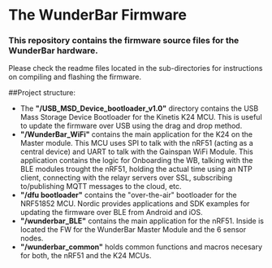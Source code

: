 # The WunderBar Firmware

### This repository contains the firmware source files for the WunderBar hardware.
Please check the readme files located in the sub-directories for instructions on compiling and flashing the firmware.

##Project structure:

* The **"/USB_MSD_Device_bootloader_v1.0"** directory contains the USB Mass Storage Device Bootloader for the Kinetis K24 MCU. This is useful to update the firmware over USB using the drag and drop method.
* **"/WunderBar_WiFi"** contains the main application for the K24 on the Master module. This MCU uses SPI to talk with the nRF51 (acting as a central device) and UART to talk with the Gainspan WiFi Module. This application contains the logic for Onboarding the WB, talking with the BLE modules trought the nRF51, holding the actual time using an NTP client, connecting with the relayr servers over SSL, subscribing to/publishing MQTT messages to the cloud, etc.
* **"/dfu bootloader"** contains the "over-the-air" bootloader for the NRF51852 MCU. Nordic provides applications and SDK examples for updating the firmware over BLE from Android and iOS.
* **"/wunderbar_BLE"** contains the main application for the nRF51. Inside is located the FW for the WunderBar Master Module and the 6 sensor nodes.
* **"/wunderbar_common"** holds common functions and macros necesary for both, the nRF51 and the K24 MCUs.
